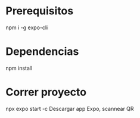 
# Prerequisitos
npm i -g expo-cli

# Dependencias
npm install

# Correr proyecto
npx expo start -c
Descargar app Expo, scannear QR

